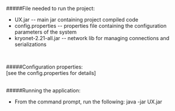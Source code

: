 #####File needed to run the project:
- UX.jar                  -- main jar containing project compiled code<br>
- config.properties       -- properties file containing the configuration parameters of the system<br>
- kryonet-2.21-all.jar    -- network lib for managing connections and serializations<br>
<br>

#####Configuration properties:<br>
[see the config.properties for details]<br>
<br>

#####Running the application:<br>
- From the command prompt, run the following:   java -jar UX.jar<br>
